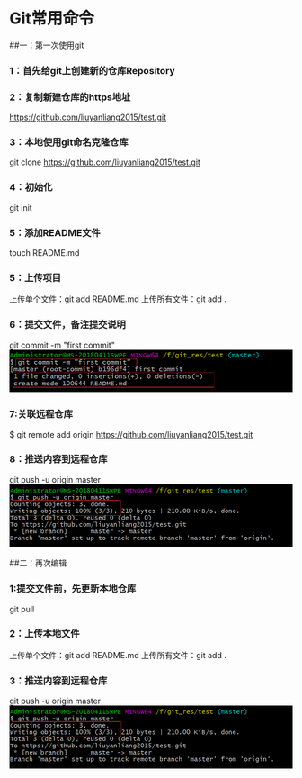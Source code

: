 # Git常用命令

##一：第一次使用git
### 1：首先给git上创建新的仓库Repository
### 2：复制新建仓库的https地址
https://github.com/liuyanliang2015/test.git
### 3：本地使用git命名克隆仓库
git clone https://github.com/liuyanliang2015/test.git
### 4：初始化
git init
### 5：添加README文件
touch README.md
### 5：上传项目
上传单个文件：git add README.md
上传所有文件：git add .
### 6：提交文件，备注提交说明
git commit -m "first commit"
![](https://github.com/liuyanliang2015/BertNote/blob/master/pics/git-commit.png)
### 7:关联远程仓库
$ git remote add origin https://github.com/liuyanliang2015/test.git
### 8：推送内容到远程仓库
git push -u origin master
![](https://github.com/liuyanliang2015/BertNote/blob/master/pics/git-push.png)

##二：再次编辑
### 1:提交文件前，先更新本地仓库
git pull
### 2：上传本地文件
上传单个文件：git add README.md
上传所有文件：git add .
### 3：推送内容到远程仓库
git push -u origin master
![](https://github.com/liuyanliang2015/BertNote/blob/master/pics/git-push.png)





